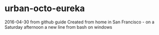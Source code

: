 # urban-octo-eureka
2016-04-30 from github guide
Created from home in San Francisco - on a Saturday afternoon
a new line from bash on windows
